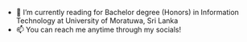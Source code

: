 - 🌱 I’m currently reading for Bachelor degree (Honors) in Information Technology at University of Moratuwa, Sri Lanka
- 📫 You can reach me anytime through my socials!

<!---
tharinedirisinghe/tharinedirisinghe is a ✨ special ✨ repository because its `README.md` (this file) appears on your GitHub profile.
You can click the Preview link to take a look at your changes.
--->
